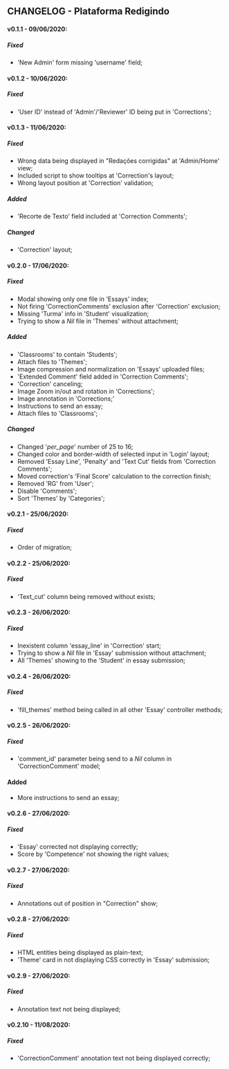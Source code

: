## CHANGELOG - Plataforma Redigindo

#### v0.1.1 - 09/06/2020:
##### Fixed
- 'New Admin' form missing 'username' field;

#### v0.1.2 - 10/06/2020:
##### Fixed
-  'User ID' instead of 'Admin'/'Reviewer' ID being put in 'Corrections';

#### v0.1.3 - 11/06/2020:
##### Fixed
- Wrong data being displayed in "Redações corrigidas" at 'Admin/Home' view;
- Included script to show tooltips at 'Correction's layout;
- Wrong layout position at 'Correction' validation;

##### Added

- 'Recorte de Texto' field included at 'Correction Comments';

##### Changed

- 'Correction' layout;

#### v0.2.0 - 17/06/2020:
##### Fixed

- Modal showing only one file in 'Essays' index;
- Not firing 'CorrectionComments' exclusion after 'Correction' exclusion;
- Missing 'Turma' info in 'Student' visualization;
- Trying to show a _Nil_ file in 'Themes' without attachment;

##### Added

- 'Classrooms' to contain 'Students';
- Attach files to 'Themes';
- Image compression and normalization on 'Essays' uploaded files;
- 'Extended Comment' field added in 'Correction Comments';
- 'Correction' canceling;
- Image Zoom in/out and rotation in 'Corrections';
- Image annotation in 'Corrections;'
- Instructions to send an essay;
- Attach files to 'Classrooms';

##### Changed

- Changed '_per_page_' number of 25 to 16;
- Changed color and border-width of selected input in 'Login' layout; 
- Removed 'Essay Line', 'Penalty' and 'Text Cut' fields from 'Correction Comments';
- Moved correction's 'Final Score' calculation to the correction finish;
- Removed 'RG' from 'User';
- Disable 'Comments';
- Sort 'Themes' by 'Categories';

#### v0.2.1 - 25/06/2020:
##### Fixed

- Order of migration;

#### v0.2.2 - 25/06/2020:
##### Fixed

- 'Text_cut' column being removed without exists;

#### v0.2.3 - 26/06/2020:
##### Fixed

- Inexistent column 'essay_line' in 'Correction' start;
- Trying to show a _Nil_ file in 'Essay' submission without attachment;
- All 'Themes' showing to the 'Student' in essay submission;
 
#### v0.2.4 - 26/06/2020:
##### Fixed

- 'fill_themes' method being called in all other 'Essay' controller methods;

#### v0.2.5 - 26/06/2020:
##### Fixed

- 'comment_id' parameter being send to a _Nil_ column in 'CorrectionComment' model;

#### Added

- More instructions to send an essay;

#### v0.2.6 - 27/06/2020:
##### Fixed

- 'Essay' corrected not displaying correctly;
- Score by 'Competence' not showing the right values;

#### v0.2.7 - 27/06/2020:
##### Fixed

- Annotations out of position in "Correction" show;

#### v0.2.8 - 27/06/2020:
##### Fixed

- HTML entities being displayed as plain-text;
- 'Theme' card in not displaying CSS correctly in 'Essay' submission;

#### v0.2.9 - 27/06/2020:
##### Fixed

- Annotation text not being displayed;

#### v0.2.10 - 11/08/2020:
##### Fixed

- 'CorrectionComment' annotation text not being displayed correctly;